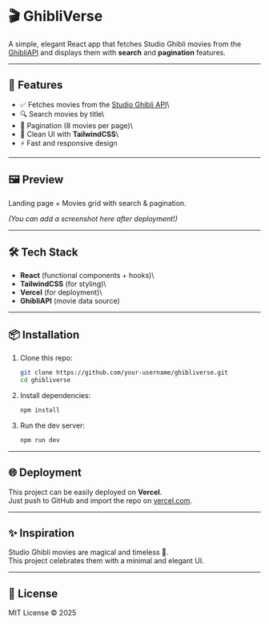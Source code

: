 # 🎬 GhibliVerse

A simple, elegant React app that fetches Studio Ghibli movies from the
[GhibliAPI](https://ghibliapi.vercel.app/) and displays them with
**search** and **pagination** features.

------------------------------------------------------------------------

## 🚀 Features

-   ✅ Fetches movies from the [Studio Ghibli
    API](https://ghibliapi.vercel.app/films)\
-   🔍 Search movies by title\
-   📑 Pagination (8 movies per page)\
-   🎨 Clean UI with **TailwindCSS**\
-   ⚡ Fast and responsive design

------------------------------------------------------------------------

## 🖼️ Preview

Landing page + Movies grid with search & pagination.

*(You can add a screenshot here after deployment!)*

------------------------------------------------------------------------

## 🛠️ Tech Stack

-   **React** (functional components + hooks)\
-   **TailwindCSS** (for styling)\
-   **Vercel** (for deployment)\
-   **GhibliAPI** (movie data source)

------------------------------------------------------------------------

## 📦 Installation

1.  Clone this repo:

    ``` bash
    git clone https://github.com/your-username/ghibliverse.git
    cd ghibliverse
    ```

2.  Install dependencies:

    ``` bash
    npm install
    ```

3.  Run the dev server:

    ``` bash
    npm run dev
    ```

------------------------------------------------------------------------

## 🌐 Deployment

This project can be easily deployed on **Vercel**.\
Just push to GitHub and import the repo on
[vercel.com](https://vercel.com/).

------------------------------------------------------------------------

## ✨ Inspiration

Studio Ghibli movies are magical and timeless 🌸.\
This project celebrates them with a minimal and elegant UI.

------------------------------------------------------------------------

## 📜 License

MIT License © 2025
